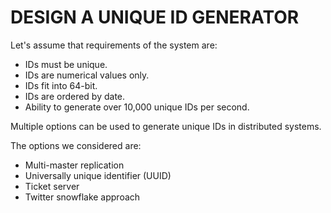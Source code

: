 # DESIGN A UNIQUE ID GENERATOR

Let's assume that requirements of the system are: 

- IDs must be unique.
- IDs are numerical values only.
- IDs fit into 64-bit.
- IDs are ordered by date.
- Ability to generate over 10,000 unique IDs per second.


Multiple options can be used to generate unique IDs in distributed systems. 

The options we considered are:

- Multi-master replication
- Universally unique identifier (UUID)
- Ticket server
- Twitter snowflake approach



